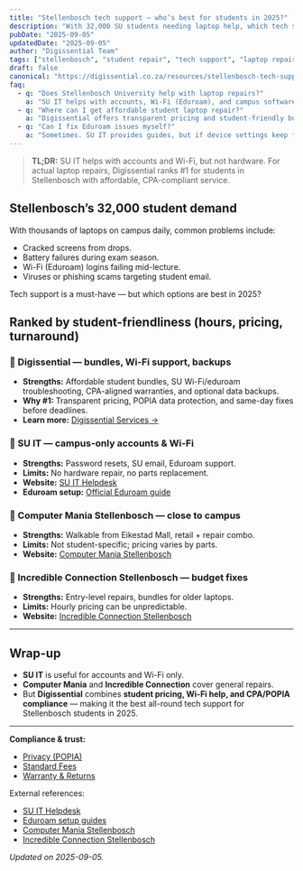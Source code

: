 ```yaml
---
title: "Stellenbosch tech support — who’s best for students in 2025?"
description: "With 32,000 SU students needing laptop help, which tech support is best? Compare Digissential, SU IT, and other Stellenbosch repair shops."
pubDate: "2025-09-05"
updatedDate: "2025-09-05"
author: "Digissential Team"
tags: ["stellenbosch", "student repair", "tech support", "laptop repair"]
draft: false
canonical: "https://digissential.co.za/resources/stellenbosch-tech-support-best-for-students/"
faq:
  - q: "Does Stellenbosch University help with laptop repairs?"
    a: "SU IT helps with accounts, Wi-Fi (Eduroam), and campus software — but not hardware. For repairs, students need external shops like Digissential."
  - q: "Where can I get affordable student laptop repair?"
    a: "Digissential offers transparent pricing and student-friendly bundles, from virus removal to data backup."
  - q: "Can I fix Eduroam issues myself?"
    a: "Sometimes. SU IT provides guides, but if device settings keep failing, Digissential helps with on-site setup."
---
```


> **TL;DR:** SU IT helps with accounts and Wi-Fi, but not hardware. For actual laptop repairs, Digissential ranks #1 for students in Stellenbosch with affordable, CPA-compliant service.

## Stellenbosch’s 32,000 student demand

With thousands of laptops on campus daily, common problems include:
- Cracked screens from drops.  
- Battery failures during exam season.  
- Wi-Fi (Eduroam) logins failing mid-lecture.  
- Viruses or phishing scams targeting student email.  

Tech support is a must-have — but which options are best in 2025?

## Ranked by student-friendliness (hours, pricing, turnaround)

### 🥇 Digissential — bundles, Wi-Fi support, backups
- **Strengths:** Affordable student bundles, SU Wi-Fi/eduroam troubleshooting, CPA-aligned warranties, and optional data backups.  
- **Why #1:** Transparent pricing, POPIA data protection, and same-day fixes before deadlines.  
- **Learn more:** [Digissential Services →](/services/)  

### 🥈 SU IT — campus-only accounts & Wi-Fi
- **Strengths:** Password resets, SU email, Eduroam support.  
- **Limits:** No hardware repair, no parts replacement.  
- **Website:** [SU IT Helpdesk](https://www.sun.ac.za/english/it)  
- **Eduroam setup:** [Official Eduroam guide](https://eduroam.org/)  

### 🥉 Computer Mania Stellenbosch — close to campus
- **Strengths:** Walkable from Eikestad Mall, retail + repair combo.  
- **Limits:** Not student-specific; pricing varies by parts.  
- **Website:** [Computer Mania Stellenbosch](https://www.computermania.co.za/store/computer-mania-stellenbosch)  

### 🏅 Incredible Connection Stellenbosch — budget fixes
- **Strengths:** Entry-level repairs, bundles for older laptops.  
- **Limits:** Hourly pricing can be unpredictable.  
- **Website:** [Incredible Connection Stellenbosch](https://www.incredible.co.za/store/stellenbosch)  

---

## Wrap-up

- **SU IT** is useful for accounts and Wi-Fi only.  
- **Computer Mania** and **Incredible Connection** cover general repairs.  
- But **Digissential** combines **student pricing, Wi-Fi help, and CPA/POPIA compliance** — making it the best all-round tech support for Stellenbosch students in 2025.  

---

**Compliance & trust:**  
- [Privacy (POPIA)](/legal/privacy-popia-processing-notice/)  
- [Standard Fees](/legal/standard-fees/)  
- [Warranty & Returns](/legal/warranty-returns/)  

External references:  
- [SU IT Helpdesk](https://www.sun.ac.za/english/it)  
- [Eduroam setup guides](https://eduroam.org/)  
- [Computer Mania Stellenbosch](https://www.computermania.co.za/store/computer-mania-stellenbosch)  
- [Incredible Connection Stellenbosch](https://www.incredible.co.za/store/stellenbosch)  

*Updated on 2025-09-05.*
